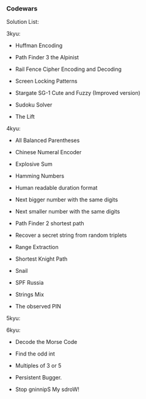 ### Codewars

Solution List:

3kyu:

- Huffman Encoding

- Path Finder 3 the Alpinist

- Rail Fence Cipher Encoding and Decoding

- Screen Locking Patterns

- Stargate SG-1 Cute and Fuzzy (Improved version)

- Sudoku Solver

- The Lift

4kyu:

- All Balanced Parentheses

- Chinese Numeral Encoder
  
- Explosive Sum

- Hamming Numbers

- Human readable duration format
  
- Next bigger number with the same digits

- Next smaller number with the same digits

- Path Finder 2 shortest path

- Recover a secret string from random triplets

- Range Extraction

- Shortest Knight Path

- Snail
  
- SPF Russia
  
- Strings Mix

- The observed PIN


5kyu:


6kyu:

- Decode the Morse Code
  
- Find the odd int
  
- Multiples of 3 or 5

- Persistent Bugger.
  
- Stop gninnipS My sdroW!



